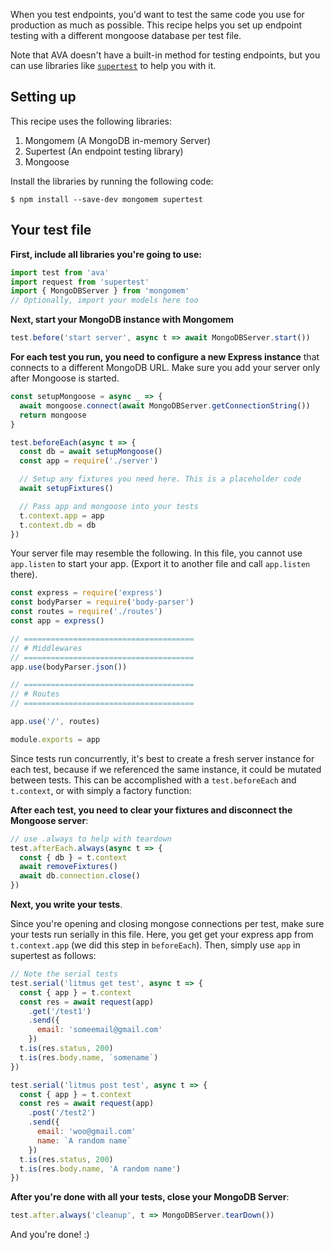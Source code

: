 When you test endpoints, you'd want to test the same code you use for production as much as possible. This recipe helps you set up endpoint testing with a different mongoose database per test file.

Note that AVA doesn't have a built-in method for testing endpoints, but you can use libraries like [`supertest`](https://github.com/visionmedia/supertest) to help you with it.

## Setting up

This recipe uses the following libraries:

1. Mongomem (A MongoDB in-memory Server)
2. Supertest (An endpoint testing library)
3. Mongoose

Install the libraries by running the following code:

```console
$ npm install --save-dev mongomem supertest
```

## Your test file

**First, include all libraries you're going to use:**

```js
import test from 'ava'
import request from 'supertest'
import { MongoDBServer } from 'mongomem'
// Optionally, import your models here too
```

**Next, start your MongoDB instance with Mongomem**

```js
test.before('start server', async t => await MongoDBServer.start())
```

**For each test you run, you need to configure a new Express instance** that connects to a different MongoDB URL. Make sure you add your server only after Mongoose is started.

```js
const setupMongoose = async _ => {
  await mongoose.connect(await MongoDBServer.getConnectionString())
  return mongoose
}

test.beforeEach(async t => {
  const db = await setupMongoose()
  const app = require('./server')

  // Setup any fixtures you need here. This is a placeholder code
  await setupFixtures()

  // Pass app and mongoose into your tests
  t.context.app = app
  t.context.db = db
})
```

Your server file may resemble the following. In this file, you cannot use `app.listen` to start your app. (Export it to another file and call `app.listen` there).

```js
const express = require('express')
const bodyParser = require('body-parser')
const routes = require('./routes')
const app = express()

// ======================================
// # Middlewares
// ======================================
app.use(bodyParser.json())

// ======================================
// # Routes
// ======================================

app.use('/', routes)

module.exports = app
```

Since tests run concurrently, it's best to create a fresh server instance for each test, because if we referenced the same instance, it could be mutated between tests. This can be accomplished with a `test.beforeEach` and `t.context`, or with simply a factory function:

**After each test, you need to clear your fixtures and disconnect the Mongoose server**:

```js
// use .always to help with teardown
test.afterEach.always(async t => {
  const { db } = t.context
  await removeFixtures()
  await db.connection.close()
})
```

**Next, you write your tests**.

Since you're opening and closing mongose connections per test, make sure your tests run serially in this file. Here, you get get your express app from `t.context.app` (we did this step in `beforeEach`). Then, simply use `app` in supertest as follows:

```js
// Note the serial tests
test.serial('litmus get test', async t => {
  const { app } = t.context
  const res = await request(app)
    .get('/test1')
    .send({
      email: 'someemail@gmail.com'
    })
  t.is(res.status, 200)
  t.is(res.body.name, `somename`)
})

test.serial('litmus post test', async t => {
  const { app } = t.context
  const res = await request(app)
    .post('/test2')
    .send({
      email: 'woo@gmail.com'
      name: `A random name`
    })
  t.is(res.status, 200)
  t.is(res.body.name, 'A random name')
})
```

**After you're done with all your tests, close your MongoDB Server**:

```js
test.after.always('cleanup', t => MongoDBServer.tearDown())
```

And you're done! :)
